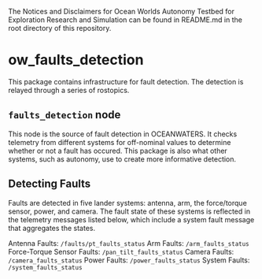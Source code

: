The Notices and Disclaimers for Ocean Worlds Autonomy Testbed for
Exploration Research and Simulation can be found in README.md in the
root directory of this repository.

ow_faults_detection
===================

This package contains infrastructure for fault detection. The
detection is relayed through a series of rostopics.

## `faults_detection` node

This node is the source of fault detection in OCEANWATERS. It checks
telemetry from different systems for off-nominal values to determine
whether or not a fault has occured. This package is also what other
systems, such as autonomy, use to create more informative detection.

## Detecting Faults

Faults are detected in five lander systems: antenna, arm, the
force/torque sensor, power, and camera.  The fault state of these
systems is reflected in the telemetry messages listed below, which
include a system fault message that aggregates the states.

Antenna Faults: `/faults/pt_faults_status`
Arm Faults: `/arm_faults_status`
Force-Torque Sensor Faults: `/pan_tilt_faults_status`
Camera Faults: `/camera_faults_status`
Power Faults: `/power_faults_status`
System Faults: `/system_faults_status`

